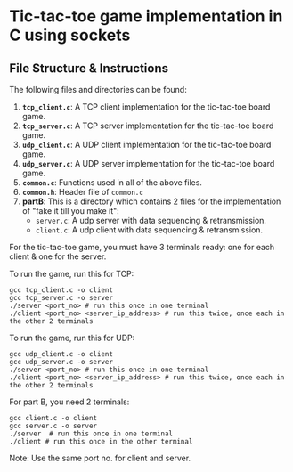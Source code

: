# Tic-tac-toe game implementation in C using sockets
## File Structure  & Instructions
The following files and directories can be found:
1. **`tcp_client.c`**: A TCP client implementation for the tic-tac-toe board game.
2. **`tcp_server.c`**: A TCP server implementation for the tic-tac-toe board game.
3. **`udp_client.c`**: A UDP client implementation for the tic-tac-toe board game.
4. **`udp_server.c`**: A UDP server implementation for the tic-tac-toe board game.
5. **`common.c`**: Functions used in all of the above files.
6. **`common.h`**: Header file of `common.c`
7. **partB**: This is a directory which contains 2 files for the implementation of "fake it till you make it":
    - `server.c`: A udp server with data sequencing & retransmission.
    - `client.c`: A udp client with data sequencing & retransmission.

For the tic-tac-toe game, you must have 3 terminals ready: one for each client & one for the server.

To run the game, run this for TCP:
```
gcc tcp_client.c -o client
gcc tcp_server.c -o server
./server <port_no> # run this once in one terminal
./client <port_no> <server_ip_address> # run this twice, once each in the other 2 terminals
```

To run the game, run this for UDP:
```
gcc udp_client.c -o client
gcc udp_server.c -o server
./server <port_no> # run this once in one terminal
./client <port_no> <server_ip_address> # run this twice, once each in the other 2 terminals
```

For part B, you need 2 terminals:

```
gcc client.c -o client
gcc server.c -o server
./server  # run this once in one terminal
./client # run this once in the other terminal
```

Note: Use the same port no. for client and server.
